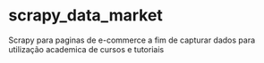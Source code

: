 # scrapy_data_market

Scrapy para paginas de e-commerce a fim de capturar dados para utilização academica de cursos e tutoriais 
